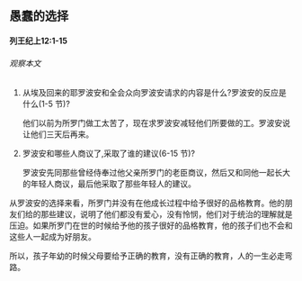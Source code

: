 ## 愚蠢的选择

#### 列王纪上12:1-15

###### 观察本文
1. 从埃及回来的耶罗波安和全会众向罗波安请求的内容是什么?罗波安的反应是什么(1-5 节)?
    他们以前为所罗门做工太苦了，现在求罗波安减轻他们所要做的工。罗波安说让他们三天后再来。2. 罗波安和哪些人商议了,采取了谁的建议(6-15 节)?
    罗波安先同那些曾经侍奉过他父亲所罗门的老臣商议，然后又和同他一起长大的年轻人商议，最后他采取了那些年轻人的建议。
从罗波安的选择来看，所罗门并没有在他成长过程中给予很好的品格教育。他的朋友们给的那些建议，说明了他们都没有爱心，没有怜悯，他们对于统治的理解就是压迫。如果所罗门在世的时候给予他的孩子很好的品格教育，他的孩子们也不会和这些人一起成为好朋友。
所以，孩子年幼的时候父母要给予正确的教育，没有正确的教育，人的一生必走弯路。